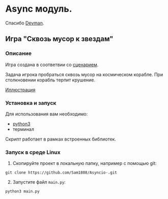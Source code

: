 # Async модуль.

Спасибо [Devman](https://dvmn.org).

## Игра "Сквозь мусор к звездам"


### Описание

Игра создана в соответвии со [сценарием](https://gist.github.com/dvmn-tasks/bb110bbe0e0ac3ceff204e6119da80e2).

Задача игрока пробраться сквозь мусор на космическом корабле. 
При столкновении корабль терпит крушение.

[Иллюстрация](https://dvmn.org/media/lessons/ezgif-6-9ef2761efd97.gif)


### Установка и запуск

Для использования вам необходимо:
- [python3](www.python.org)
- терминал

Скрипт работает в рамках встроенных библиотек.


### Запуск в среде Linux

1. Скопируйте проект в локальную папку, например с помощью git:

`git clone https://github.com/Sam1808/Asyncio-.git`

2. Запустите файл `main.py`:

`python3 main.py`

 
